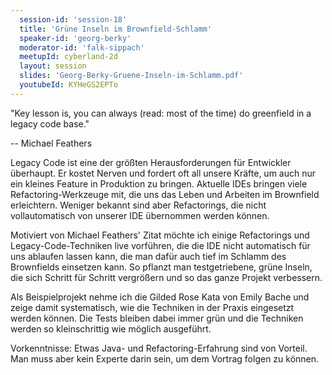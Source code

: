 ```yaml
---
  session-id: 'session-18'
  title: 'Grüne Inseln im Brownfield-Schlamm'
  speaker-id: 'georg-berky'
  moderator-id: 'falk-sippach'
  meetupId: cyberland-2d
  layout: session
  slides: 'Georg-Berky-Gruene-Inseln-im-Schlamm.pdf'
  youtubeId: KYHeGS2EPTo
---
```


"Key lesson is, you can always (read: most of the time) do greenfield in a legacy code base."

-- Michael Feathers

Legacy Code ist eine der größten Herausforderungen für Entwickler überhaupt. Er kostet Nerven und fordert oft all unsere Kräfte, um auch nur ein kleines Feature in Produktion zu bringen. Aktuelle IDEs bringen viele Refactoring-Werkzeuge mit, die uns das Leben und Arbeiten im Brownfield erleichtern. Weniger bekannt sind aber Refactorings, die nicht vollautomatisch von unserer IDE übernommen werden können.

Motiviert von Michael Feathers' Zitat möchte ich einige Refactorings und Legacy-Code-Techniken live vorführen, die die IDE nicht automatisch für uns ablaufen lassen kann, die man dafür auch tief im Schlamm des Brownfields einsetzen kann. So pflanzt man testgetriebene, grüne Inseln, die sich Schritt für Schritt vergrößern und so das ganze Projekt verbessern.

Als Beispielprojekt nehme ich die Gilded Rose Kata von Emily Bache und zeige damit systematisch, wie die Techniken in der Praxis eingesetzt werden können. Die Tests bleiben dabei immer grün und die Techniken werden so kleinschrittig wie möglich ausgeführt.

Vorkenntnisse: Etwas Java- und Refactoring-Erfahrung sind von Vorteil. Man muss aber kein Experte darin sein, um dem Vortrag folgen zu können.

